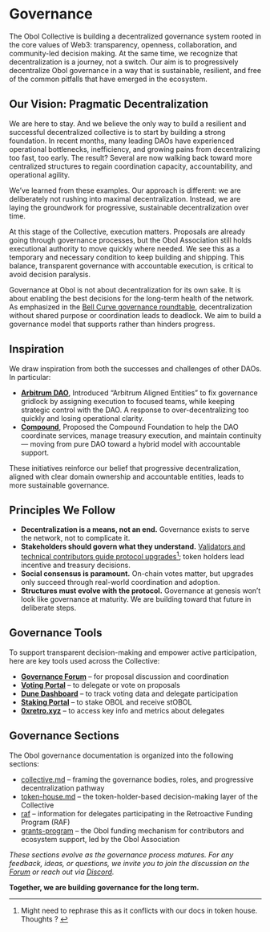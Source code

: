 # Governance

The Obol Collective is building a decentralized governance system rooted in the core values of Web3: transparency, openness, collaboration, and community-led decision making. At the same time, we recognize that decentralization is a journey, not a switch. Our aim is to progressively decentralize Obol governance in a way that is sustainable, resilient, and free of the common pitfalls that have emerged in the ecosystem.

## Our Vision: Pragmatic Decentralization

We are here to stay. And we believe the only way to build a resilient and successful decentralized collective is to start by building a strong foundation. In recent months, many leading DAOs have experienced operational bottlenecks, inefficiency, and growing pains from decentralizing too fast, too early. The result? Several are now walking back toward more centralized structures to regain coordination capacity, accountability, and operational agility.

We’ve learned from these examples. Our approach is different: we are deliberately not rushing into maximal decentralization. Instead, we are laying the groundwork for progressive, sustainable decentralization over time.

At this stage of the Collective, execution matters. Proposals are already going through governance processes, but the Obol Association still holds executional authority to move quickly where needed. We see this as a temporary and necessary condition to keep building and shipping. This balance, transparent governance with accountable execution, is critical to avoid decision paralysis.

Governance at Obol is not about decentralization for its own sake. It is about enabling the best decisions for the long-term health of the network. As emphasized in the [Bell Curve governance roundtable](https://youtu.be/vF8XuRuZs9g?si=0dw3uh8gLXyvFlUH), decentralization without shared purpose or coordination leads to deadlock. We aim to build a governance model that supports rather than hinders progress.

## Inspiration

We draw inspiration from both the successes and challenges of other DAOs. In particular:

* [**Arbitrum DAO**](https://forum.arbitrum.foundation/t/a-vision-for-the-future-of-arbitrum/28962), Introduced “Arbitrum Aligned Entities” to fix governance gridlock by assigning execution to focused teams, while keeping strategic control with the DAO. A response to over-decentralizing too quickly and losing operational clarity.
* [**Compound**](https://www.comp.xyz/t/proposal-to-create-the-compound-foundation/6777?utm_source=substack\&utm_medium=email), Proposed the Compound Foundation to help the DAO coordinate services, manage treasury execution, and maintain continuity — moving from pure DAO toward a hybrid model with accountable support.

These initiatives reinforce our belief that progressive decentralization, aligned with clear domain ownership and accountable entities, leads to more sustainable governance.

## Principles We Follow

* **Decentralization is a means, not an end.** Governance exists to serve the network, not to complicate it.
* **Stakeholders should govern what they understand.** [Validators and technical contributors guide protocol upgrades](#user-content-fn-1)[^1]; token holders lead incentive and treasury decisions.
* **Social consensus is paramount.** On-chain votes matter, but upgrades only succeed through real-world coordination and adoption.
* **Structures must evolve with the protocol.** Governance at genesis won’t look like governance at maturity. We are building toward that future in deliberate steps.

## Governance Tools

To support transparent decision-making and empower active participation, here are key tools used across the Collective:

* [**Governance Forum**](https://community.obol.org/) – for proposal discussion and coordination
* [**Voting Portal**](https://vote.obol.org/) – to delegate or vote on proposals
* [**Dune Dashboard**](https://dune.com/vistawtf/obol-governance) – to track voting data and delegate participation
* [**Staking Portal**](https://stake.obol.org/) – to stake OBOL and receive stOBOL
* [**0xretro.xyz**](https://0xretro.xyz/)  – to access key info and metrics about delegates

## Governance Sections

The Obol governance documentation is organized into the following sections:

* [collective.md](collective.md "mention") – framing the governance bodies, roles, and progressive decentralization pathway
* [token-house.md](token-house.md "mention") – the token-holder-based decision-making layer of the Collective
* [raf](raf/ "mention") – information for delegates participating in the Retroactive Funding Program (RAF)
* [grants-program](grants-program/ "mention") – the Obol funding mechanism for contributors and ecosystem support, led by the Obol Association

_These sections evolve as the governance process matures. For any feedback, ideas, or questions, we invite you to join the discussion on the_ [_Forum_](https://community.obol.org/) _or reach out via_ [_Discord_](https://discord.gg/obol)_._

**Together, we are building governance for the long term.**

[^1]: Might need to rephrase this as it conflicts with our docs in token house. Thoughts ?&#x20;

